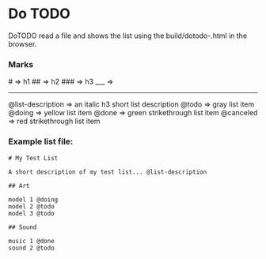 # Do TODO

DoTODO read a file and shows the list using the build/dotodo-<VERSION>.html in the browser.

### Marks

\# => h1
\## => h2
\### => h3
\_\_\_ => <hr>
@list-description => an italic h3 short list description
@todo => gray list item
@doing => yellow list item
@done => green strikethrough list item
@canceled => red strikethrough list item

### Example list file:

```
# My Test List

A short description of my test list... @list-description

## Art

model 1 @doing
model 2 @todo
model 3 @todo

## Sound

music 1 @done
sound 2 @todo
```
